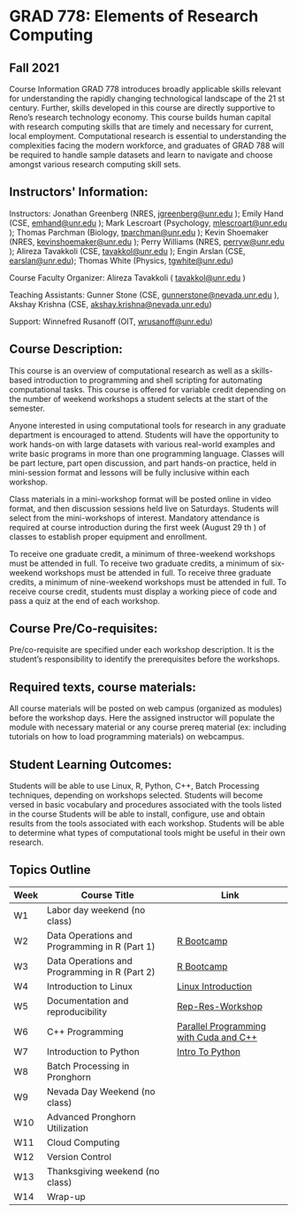 # GRAD 778: Elements of Research Computing

## Fall 2021

Course Information
GRAD 778 introduces broadly applicable skills relevant for understanding the rapidly changing technological landscape of the 21 st century. Further, skills developed in this course are directly supportive to Reno’s research technology economy. This course builds human capital with research computing skills that are timely and necessary for current, local employment. Computational research is essential to understanding the complexities facing the modern workforce, and graduates of GRAD 788 will be required to handle sample datasets and learn to navigate and choose amongst various research computing skill sets.

## Instructors' Information:

Instructors: Jonathan Greenberg (NRES, jgreenberg@unr.edu ); Emily Hand (CSE, emhand@unr.edu ); Mark Lescroart (Psychology, mlescroart@unr.edu ); Thomas Parchman (Biology, tparchman@unr.edu ); Kevin Shoemaker (NRES, kevinshoemaker@unr.edu ); Perry Williams (NRES, perryw@unr.edu ); Alireza Tavakkoli (CSE, tavakkol@unr.edu ); Engin Arslan (CSE, earslan@unr.edu); Thomas White (Physics, tgwhite@unr.edu)

Course Faculty Organizer: Alireza Tavakkoli ( tavakkol@unr.edu )

Teaching Assistants: Gunner Stone (CSE, gunnerstone@nevada.unr.edu ), Akshay Krishna (CSE, akshay.krishna@nevada.unr.edu)

Support: Winnefred Rusanoff (OIT, wrusanoff@unr.edu)

## Course Description:

This course is an overview of computational research as well as a skills-based introduction to programming and shell scripting for automating computational tasks. This course is offered for variable credit depending on the number of weekend workshops a student selects at the start of the semester.

Anyone interested in using computational tools for research in any graduate department is encouraged to attend. Students will have the opportunity to work hands-on with large datasets with various real-world examples and write basic programs in more than one programming language. Classes will be part lecture, part open discussion, and part hands-on practice, held in mini-session format and lessons will be fully inclusive within each workshop.

Class materials in a mini-workshop format will be posted online in video format, and then discussion sessions held live on Saturdays. Students will select from the mini-workshops of interest. Mandatory attendance is required at course introduction during the first week (August 29 th ) of classes to establish proper equipment and enrollment.

To receive one graduate credit, a minimum of three-weekend workshops must be attended in full. To receive two graduate credits, a minimum of six-weekend workshops must be attended in full. To receive three graduate credits, a minimum of nine-weekend workshops must be attended in full. To receive course credit, students must display a working piece of code and pass a quiz at the end of each workshop.

## Course Pre/Co-requisites:

Pre/co-requisite are specified under each workshop description. It is the student’s responsibility to identify the prerequisites before the workshops.

## Required texts, course materials:

All course materials will be posted on web campus (organized as modules) before the workshop days. Here the assigned instructor will populate the module with necessary material or any course prereq material (ex: including tutorials on how to load programming materials) on webcampus.

## Student Learning Outcomes:

Students will be able to use Linux, R, Python, C++, Batch Processing techniques, depending on workshops selected.
Students will become versed in basic vocabulary and procedures associated with the tools listed in the course
Students will be able to install, configure, use and obtain results from the tools associated with each workshop.
Students will be able to determine what types of computational tools might be useful in their own research.

## Topics Outline

| Week | Course Title                                  | Link                                                                                                                              |
| ---- | --------------------------------------------- | --------------------------------------------------------------------------------------------------------------------------------- |
| W1   | Labor day weekend (no class)                  |
| W2   | Data Operations and Programming in R (Part 1) | [R Bootcamp](https://github.com/moni-roy/GRAD-778/tree/main/R%20BootCamp)                                                         |
| W3   | Data Operations and Programming in R (Part 2) | [R Bootcamp](https://github.com/moni-roy/GRAD-778/tree/main/R%20BootCamp)                                                         |
| W4   | Introduction to Linux                         | [Linux Introduction](<https://github.com/moni-roy/GRAD-778/tree/main/Linux Introduction>)                                         |
| W5   | Documentation and reproducibility             | [Rep-Res-Workshop](https://github.com/moni-roy/GRAD-778/tree/main/Rep-Res-Workshop)                                               |
| W6   | C++ Programming                               | [Parallel Programming with Cuda and C++](<https://github.com/moni-roy/GRAD-778/tree/main/Parallel Programming with Cuda and C++>) |
| W7   | Introduction to Python                        | [Intro To Python](<https://github.com/moni-roy/GRAD-778/tree/main/Intro To Python>)                                               |
| W8   | Batch Processing in Pronghorn                 |                                                                                                                                   |
| W9   | Nevada Day Weekend (no class)                 |
| W10  | Advanced Pronghorn Utilization                |                                                                                                                                   |
| W11  | Cloud Computing                               |                                                                                                                                   |
| W12  | Version Control                               |                                                                                                                                   |
| W13  | Thanksgiving weekend (no class)               |
| W14  | Wrap-up                                       |
